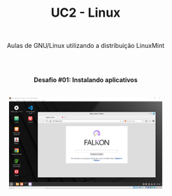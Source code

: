 <div align="center">
  <h1>UC2 - Linux</h1><br>
  <p>Aulas de GNU/Linux utilizando a distribuição LinuxMint</p><br><br>
  <b><p>Desafio #01: Instalando aplicativos</p></b><br>
  <img src="Desafios/desafio1.PNG" width="70%">
</div>
